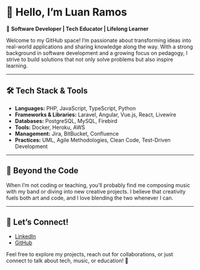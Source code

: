 # 👋 Hello, I’m **Luan Ramos**  

🎯 **Software Developer | Tech Educator | Lifelong Learner**  

Welcome to my GitHub space! I’m passionate about transforming ideas into real-world applications and sharing knowledge along the way. With a strong background in software development and a growing focus on pedagogy, I strive to build solutions that not only solve problems but also inspire learning.

---

## 🛠 **Tech Stack & Tools**  

- **Languages:** PHP, JavaScript, TypeScript, Python  
- **Frameworks & Libraries:** Laravel, Angular, Vue.js, React, Livewire  
- **Databases:** PostgreSQL, MySQL, Firebird 
- **Tools:** Docker, Heroku, AWS
- **Management:** Jira, BitBucket, Confluence
- **Practices:** UML, Agile Methodologies, Clean Code, Test-Driven Development  

---

## 🎸 **Beyond the Code**  

When I’m not coding or teaching, you’ll probably find me composing music with my band or diving into new creative projects. I believe that creativity fuels both art and code, and I love blending the two whenever I can.

---

## 🤝 **Let’s Connect!**  

- [LinkedIn](https://www.linkedin.com/in/luan-ramos/)  
- [GitHub](https://github.com/developerluanramos)  

Feel free to explore my projects, reach out for collaborations, or just connect to talk about tech, music, or education! 🚀
